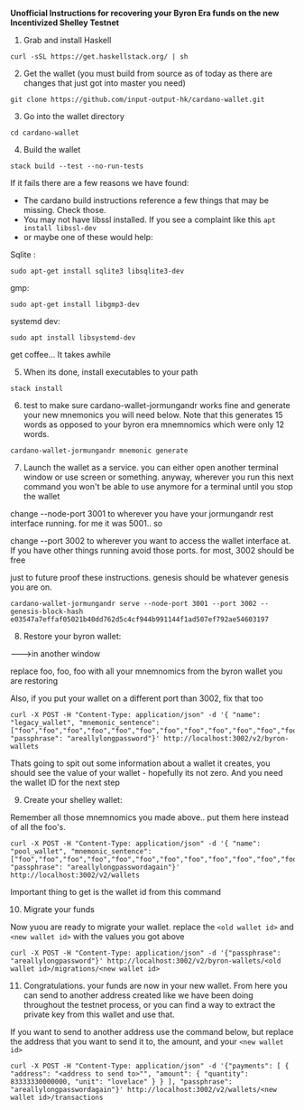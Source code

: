 **Unofficial Instructions for recovering your Byron Era funds on the new Incentivized Shelley Testnet**


1.  Grab and install Haskell
```
curl -sSL https://get.haskellstack.org/ | sh
```

2.  Get the wallet (you must build from source as of today as there are changes that just got into master you need)
```
git clone https://github.com/input-output-hk/cardano-wallet.git
```

3.  Go into the wallet directory
```
cd cardano-wallet
```

4. Build the wallet
```
stack build --test --no-run-tests
```
If it fails there are a few reasons we have found:
- The cardano build instructions reference a few things that may be missing.  Check those.
- You may not have libssl installed.  If you see a complaint like this ```apt install libssl-dev```
- or maybe one of these would help:

Sqlite : 
```
sudo apt-get install sqlite3 libsqlite3-dev 
```
gmp: 
```
sudo apt-get install libgmp3-dev 
```
systemd dev: 
```
sudo apt install libsystemd-dev
```

get coffee...  It takes awhile

5.  When its done, install executables to your path
```
stack install
```

6.  test to make sure cardano-wallet-jormungandr works fine and generate your new mnemonics you will need below.  Note that this generates 15 words as opposed to your byron era mnemnomics which were only 12 words.  

```
cardano-wallet-jormungandr mnemonic generate
```

7.  Launch the wallet as a service.  you can either open another terminal window or use screen or something.  anyway, wherever you run this next command you won't be able to use anymore for a terminal until you stop the wallet 

change --node-port 3001 to wherever you have your jormungandr rest interface running.  for me it was 5001..  so

change --port 3002 to wherever you want to access the wallet interface at.  If you have other things running avoid those ports.  for most, 3002 should be free

just to future proof these instructions.  genesis should be whatever genesis you are on.

```
cardano-wallet-jormungandr serve --node-port 3001 --port 3002 --genesis-block-hash e03547a7effaf05021b40dd762d5c4cf944b991144f1ad507ef792ae54603197
```
8.  Restore your byron wallet:

--->in another window

replace foo, foo, foo with all your mnemnomics from the byron wallet you are restoring

Also, if you put your wallet on a different port than 3002, fix that too

```
curl -X POST -H "Content-Type: application/json" -d '{ "name": "legacy_wallet", "mnemonic_sentence": ["foo","foo","foo","foo","foo","foo","foo","foo","foo","foo","foo","foo"], "passphrase": "areallylongpassword"}' http://localhost:3002/v2/byron-wallets

```
Thats going to spit out some information about a wallet it creates, you should see the value of your wallet - hopefully its not zero.  And you need the wallet ID for the next step

9.  Create your shelley wallet:

Remember all those mnemnomics you made above.. put them here instead of all the foo's.

```
curl -X POST -H "Content-Type: application/json" -d '{ "name": "pool_wallet", "mnemonic_sentence": ["foo","foo","foo","foo","foo","foo","foo","foo","foo","foo","foo","foo","foo","foo","foo"], "passphrase": "areallylongpasswordagain"}' http://localhost:3002/v2/wallets
```
Important thing to get is the wallet id from this command

10.  Migrate your funds

Now yuou are ready to migrate your wallet.  replace the ```<old wallet id>``` and ```<new wallet id>``` with the values you got above

```
curl -X POST -H "Content-Type: application/json" -d '{"passphrase": "areallylongpassword"}' http://localhost:3002/v2/byron-wallets/<old wallet id>/migrations/<new wallet id>
```

11.  Congratulations.  your funds are now in your new wallet.  From here you can send to another address created like we have been doing throughout the testnet process, or you can find a way to extract the private key from this wallet and use that.

If you want to send to another address use the command below, but replace the address that you want to send it to, the amount, and your ```<new wallet id>```
```
curl -X POST -H "Content-Type: application/json" -d '{"payments": [ { "address": "<address to send to>"", "amount": { "quantity": 83333330000000, "unit": "lovelace" } } ], "passphrase": "areallylongpasswordagain"}' http://localhost:3002/v2/wallets/<new wallet id>/transactions
```


